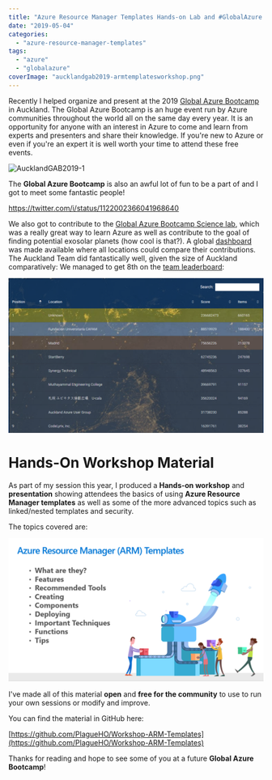 ```yaml
---
title: "Azure Resource Manager Templates Hands-on Lab and #GlobalAzure 2019"
date: "2019-05-04"
categories: 
  - "azure-resource-manager-templates"
tags: 
  - "azure"
  - "globalazure"
coverImage: "aucklandgab2019-armtemplatesworkshop.png"
---
```


Recently I helped organize and present at the 2019 [Global Azure Bootcamp](https://global.azurebootcamp.net/) in Auckland. The Global Azure Bootcamp is an huge event run by Azure communities throughout the world all on the same day every year. It is an opportunity for anyone with an interest in Azure to come and learn from experts and presenters and share their knowledge. If you're new to Azure or even if you're an expert it is well worth your time to attend these free events.

![AucklandGAB2019-1](images/aucklandgab2019-1.jpg)

The **Global Azure Bootcamp** is also an awful lot of fun to be a part of and I got to meet some fantastic people!

https://twitter.com/i/status/1122002366041968640

We also got to contribute to the [Global Azure Bootcamp Science lab](https://global.azurebootcamp.net/global-azure-science-lab-2019/), which was a really great way to learn Azure as well as contribute to the goal of finding potential exosolar planets (how cool is that?). A global [dashboard](https://gablabdashboard.azurewebsites.net/) was made available where all locations could compare their contributions. The Auckland Team did fantastically well, given the size of Auckland comparatively: We managed to get 8th on the [team leaderboard](https://gablabdashboard.azurewebsites.net/Results/Teams):

![AucklandGAB2019-TeamLeaderboard](images/aucklandgab2019-teamleaderboard.png)

# Hands-On Workshop Material

As part of my session this year, I produced a **Hands-on workshop** and **presentation** showing attendees the basics of using **Azure Resource Manager templates** as well as some of the more advanced topics such as linked/nested templates and security.

The topics covered are:

![AucklandGAB2019-ARMTemplatesWorkshop](images/aucklandgab2019-armtemplatesworkshop.png)

I've made all of this material **open** and **free for the community** to use to run your own sessions or modify and improve.

You can find the material in GitHub here:

[https://github.com/PlagueHO/Workshop-ARM-Templates](https://github.com/PlagueHO/Workshop-ARM-Templates)

Thanks for reading and hope to see some of you at a future **Global Azure Bootcamp**!
